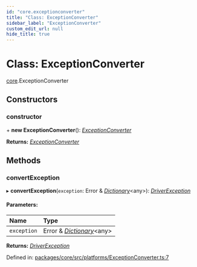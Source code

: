 ```yaml
---
id: "core.exceptionconverter"
title: "Class: ExceptionConverter"
sidebar_label: "ExceptionConverter"
custom_edit_url: null
hide_title: true
---
```


# Class: ExceptionConverter

[core](../modules/core.md).ExceptionConverter

## Constructors

### constructor

\+ **new ExceptionConverter**(): [*ExceptionConverter*](core.exceptionconverter.md)

**Returns:** [*ExceptionConverter*](core.exceptionconverter.md)

## Methods

### convertException

▸ **convertException**(`exception`: Error & [*Dictionary*](../modules/core.md#dictionary)<any\>): [*DriverException*](core.driverexception.md)

#### Parameters:

Name | Type |
:------ | :------ |
`exception` | Error & [*Dictionary*](../modules/core.md#dictionary)<any\> |

**Returns:** [*DriverException*](core.driverexception.md)

Defined in: [packages/core/src/platforms/ExceptionConverter.ts:7](https://github.com/mikro-orm/mikro-orm/blob/bcf1a0899b/packages/core/src/platforms/ExceptionConverter.ts#L7)
